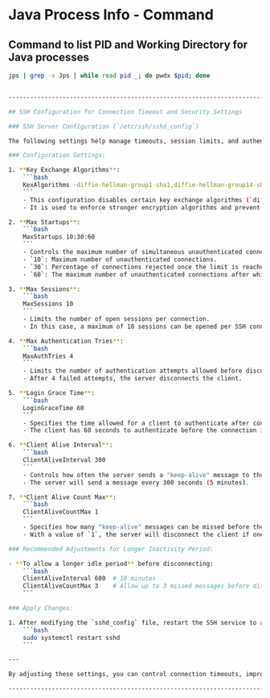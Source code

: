 # Java Process Info - Command

## Command to list PID and Working Directory for Java processes

```bash
jps | grep -v Jps | while read pid _; do pwdx $pid; done


---------------------------------------------------------------------------

## SSH Configuration for Connection Timeout and Security Settings

### SSH Server Configuration (`/etc/ssh/sshd_config`)

The following settings help manage timeouts, session limits, and authentication attempts for SSH connections:

### Configuration Settings:

1. **Key Exchange Algorithms**:
    ```bash
    KexAlgorithms -diffie-hellman-group1-sha1,diffie-hellman-group14-sha1,diffie-hellman-group-exchange-sha1
    ```
    - This configuration disables certain key exchange algorithms (`diffie-hellman-group1-sha1`, `diffie-hellman-group14-sha1`, and `diffie-hellman-group-exchange-sha1`).
    - It is used to enforce stronger encryption algorithms and prevent weak ones.

2. **Max Startups**:
    ```bash
    MaxStartups 10:30:60
    ```
    - Controls the maximum number of simultaneous unauthenticated connections to the SSH server.
    - `10`: Maximum number of unauthenticated connections.
    - `30`: Percentage of connections rejected once the limit is reached.
    - `60`: The maximum number of unauthenticated connections after which the server blocks new ones.

3. **Max Sessions**:
    ```bash
    MaxSessions 10
    ```
    - Limits the number of open sessions per connection.
    - In this case, a maximum of 10 sessions can be opened per SSH connection.

4. **Max Authentication Tries**:
    ```bash
    MaxAuthTries 4
    ```
    - Limits the number of authentication attempts allowed before disconnecting the client.
    - After 4 failed attempts, the server disconnects the client.

5. **Login Grace Time**:
    ```bash
    LoginGraceTime 60
    ```
    - Specifies the time allowed for a client to authenticate after connecting.
    - The client has 60 seconds to authenticate before the connection is closed.

6. **Client Alive Interval**:
    ```bash
    ClientAliveInterval 300
    ```
    - Controls how often the server sends a "keep-alive" message to the client to prevent disconnection due to inactivity.
    - The server will send a message every 300 seconds (5 minutes).

7. **Client Alive Count Max**:
    ```bash
    ClientAliveCountMax 1
    ```
    - Specifies how many "keep-alive" messages can be missed before the server disconnects the client.
    - With a value of `1`, the server will disconnect the client if one "keep-alive" message is missed.

### Recommended Adjustments for Longer Inactivity Period:

- **To allow a longer idle period** before disconnecting:
    ```bash
    ClientAliveInterval 600  # 10 minutes
    ClientAliveCountMax 3    # Allow up to 3 missed messages before disconnecting
    ```

### Apply Changes:

1. After modifying the `sshd_config` file, restart the SSH service to apply the changes:
    ```bash
    sudo systemctl restart sshd
    ```

---

By adjusting these settings, you can control connection timeouts, improve security, and manage idle time more effectively.

---------------------------------------------------------------------------
 
 